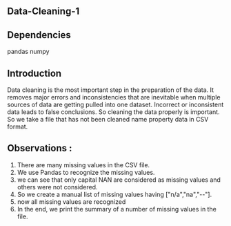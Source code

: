 ## Data-Cleaning-1

## Dependencies
 pandas 
 numpy 
 
 
## Introduction
Data cleaning is the most important step in the preparation of the data.
It removes major errors and inconsistencies that are inevitable when multiple sources of data are getting pulled into one dataset.
Incorrect or inconsistent data leads to false conclusions. So cleaning the data properly is important.
So we take a file that has not been cleaned name property data in CSV format.

## Observations : 
1. There are many missing values in the CSV file.
2. We use Pandas to recognize the missing values.
3. we can see that only capital NAN are considered as missing values and others were not considered.
4. So we create a manual list of missing values having ["n/a","na","--"].
5. now all missing values are recognized
6. In the end, we print the summary of a number of missing values in the file.




